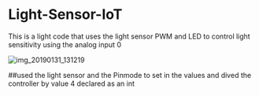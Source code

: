 # Light-Sensor-IoT
This is a light code that uses the light sensor 
PWM and LED to control light sensitivity using the analog input 0

![img_20190131_131219](https://user-images.githubusercontent.com/34624703/52048285-03392e80-2519-11e9-9fb2-5e665be8e02d.jpg)

##used the light sensor and the Pinmode to set in the values and dived the controller by value 4 declared as an int
